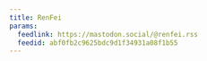 ```yaml
---
title: RenFei
params:
  feedlink: https://mastodon.social/@renfei.rss
  feedid: abf0fb2c9625bdc9d1f34931a08f1b55
---
```

